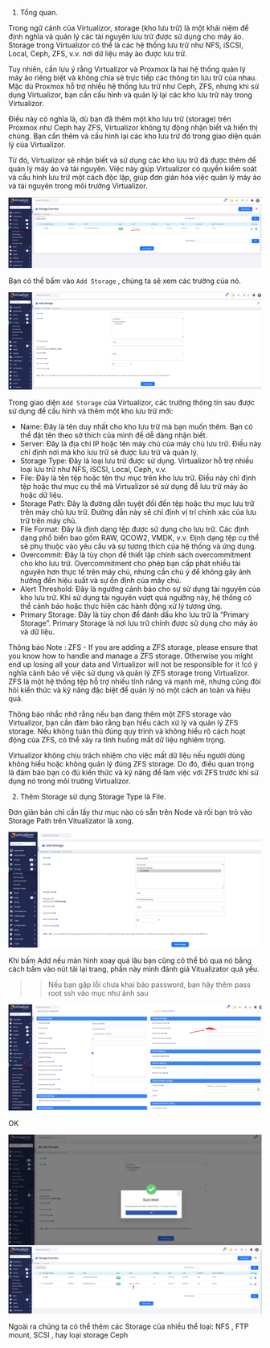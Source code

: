 1. Tổng quan.

Trong ngữ cảnh của Virtualizor, storage (kho lưu trữ) là một khái niệm để định nghĩa và quản lý các tài nguyên lưu trữ được sử dụng cho máy ảo. Storage trong Virtualizor có thể là các hệ thống lưu trữ như NFS, iSCSI, Local, Ceph, ZFS, v.v. nơi dữ liệu máy ảo được lưu trữ.

Tuy nhiên, cần lưu ý rằng Virtualizor và Proxmox là hai hệ thống quản lý máy ảo riêng biệt và không chia sẻ trực tiếp các thông tin lưu trữ của nhau. Mặc dù Proxmox hỗ trợ nhiều hệ thống lưu trữ như Ceph, ZFS, nhưng khi sử dụng Virtualizor, bạn cần cấu hình và quản lý lại các kho lưu trữ này trong Virtualizor.

Điều này có nghĩa là, dù bạn đã thêm một kho lưu trữ (storage) trên Proxmox như Ceph hay ZFS, Virtualizor không tự động nhận biết và hiển thị chúng. Bạn cần thêm và cấu hình lại các kho lưu trữ đó trong giao diện quản lý của Virtualizor.

Từ đó, Virtualizor sẽ nhận biết và sử dụng các kho lưu trữ đã được thêm để quản lý máy ảo và tài nguyên. Việc này giúp Virtualizor có quyền kiểm soát và cấu hình lưu trữ một cách độc lập, giúp đơn giản hóa việc quản lý máy ảo và tài nguyên trong môi trường Virtualizor.

  <img src="Virtualizorimages/Screenshot_42.png">

Bạn có thể bấm vào ``Add Storage`` , chúng ta sẽ xem các trường của nó.

  <img src="Virtualizorimages/Screenshot_43.png">

Trong giao diện ``Add Storage`` của Virtualizor, các trường thông tin sau được sử dụng để cấu hình và thêm một kho lưu trữ mới:

  + Name: Đây là tên duy nhất cho kho lưu trữ mà bạn muốn thêm. Bạn có thể đặt tên theo sở thích của mình để dễ dàng nhận biết.
  + Server: Đây là địa chỉ IP hoặc tên máy chủ của máy chủ lưu trữ. Điều này chỉ định nơi mà kho lưu trữ sẽ được lưu trữ và quản lý.
  + Storage Type: Đây là loại lưu trữ được sử dụng. Virtualizor hỗ trợ nhiều loại lưu trữ như NFS, iSCSI, Local, Ceph, v.v.
  + File: Đây là tên tệp hoặc tên thư mục trên kho lưu trữ. Điều này chỉ định tệp hoặc thư mục cụ thể mà Virtualizor sẽ sử dụng để lưu trữ máy ảo hoặc dữ liệu.
  + Storage Path: Đây là đường dẫn tuyệt đối đến tệp hoặc thư mục lưu trữ trên máy chủ lưu trữ. Đường dẫn này sẽ chỉ định vị trí chính xác của lưu trữ trên máy chủ.
  + File Format: Đây là định dạng tệp được sử dụng cho lưu trữ. Các định dạng phổ biến bao gồm RAW, QCOW2, VMDK, v.v. Định dạng tệp cụ thể sẽ phụ thuộc vào yêu cầu và sự tương thích của hệ thống và ứng dụng.
  + Overcommit: Đây là tùy chọn để thiết lập chính sách overcommitment cho kho lưu trữ. Overcommitment cho phép bạn cấp phát nhiều tài nguyên hơn thực tế trên máy chủ, nhưng cần chú ý để không gây ảnh hưởng đến hiệu suất và sự ổn định của máy chủ.
  + Alert Threshold: Đây là ngưỡng cảnh báo cho sự sử dụng tài nguyên của kho lưu trữ. Khi sử dụng tài nguyên vượt quá ngưỡng này, hệ thống có thể cảnh báo hoặc thực hiện các hành động xử lý tương ứng.
  + Primary Storage: Đây là tùy chọn để đánh dấu kho lưu trữ là “Primary Storage”. Primary Storage là nơi lưu trữ chính được sử dụng cho máy ảo và dữ liệu.

Thông báo Note : ZFS - If you are adding a ZFS storage, please ensure that you know how to handle and manage a ZFS storage. Otherwise you might end up losing all your data and Virtualizor will not be responsible for it !có ý nghĩa cảnh báo về việc sử dụng và quản lý ZFS storage trong Virtualizor. ZFS là một hệ thống tệp hỗ trợ nhiều tính năng và mạnh mẽ, nhưng cũng đòi hỏi kiến thức và kỹ năng đặc biệt để quản lý nó một cách an toàn và hiệu quả.

Thông báo nhắc nhở rằng nếu bạn đang thêm một ZFS storage vào Virtualizor, bạn cần đảm bảo rằng bạn hiểu cách xử lý và quản lý ZFS storage. Nếu không tuân thủ đúng quy trình và không hiểu rõ cách hoạt động của ZFS, có thể xảy ra tình huống mất dữ liệu nghiêm trọng.

Virtualizor không chịu trách nhiệm cho việc mất dữ liệu nếu người dùng không hiểu hoặc không quản lý đúng ZFS storage. Do đó, điều quan trọng là đảm bảo bạn có đủ kiến thức và kỹ năng để làm việc với ZFS trước khi sử dụng nó trong môi trường Virtualizor.

2. Thêm Storage sử dụng Storage Type là File.

Đơn giản bản chỉ cần lấy thư mục nào có sẵn trên Node và rồi bạn trỏ vào Storage Path trên Vitualizator là xong.

  <img src="Virtualizorimages/Screenshot_44.png">

Khi bấm Add nếu màn hình xoay quá lâu bạn cũng có thể bỏ qua nó bằng cách bấm vào nút tải lại trang, phần này mình đánh giá Vitualizator quá yếu.

>> Nếu bạn gặp lỗi chưa khai báo password, bạn hãy thêm pass root ssh vào mục như ảnh sau

  <img src="Virtualizorimages/Screenshot_45.png">

OK 

  <img src="Virtualizorimages/Screenshot_46.png">

  <img src="Virtualizorimages/Screenshot_47.png">

Ngoài ra chúng ta có thể thêm các Storage của nhiều thể loại: NFS , FTP mount, SCSI , hay loại storage Ceph  